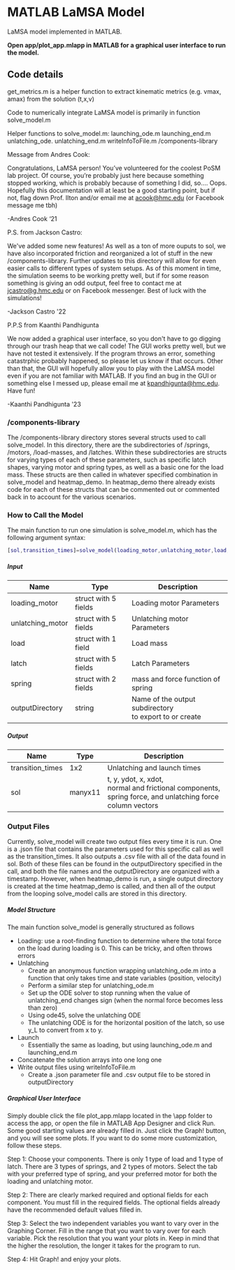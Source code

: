# MATLAB LaMSA Model

LaMSA model implemented in MATLAB. 

**Open app/plot_app.mlapp in MATLAB for a graphical user interface to run the model.**


## Code details

get_metrics.m is a helper function to extract kinematic metrics (e.g. vmax, amax) from the solution (t,x,v)


Code to numerically integrate LaMSA model is primarily in function solve_model.m

Helper functions to solve_model.m:
launching_ode.m
launching_end.m
unlatching_ode.
unlatching_end.m
writeInfoToFile.m
/components-library


Message from Andres Cook:

Congratulations, LaMSA person! You’ve volunteered for the coolest PoSM lab project. Of course, you’re probably just here because something stopped working, which is probably because of something I did, so…. Oops. Hopefully this documentation will at least be a good starting point, but if not, flag down Prof. Ilton and/or email me at acook@hmc.edu (or Facebook message me tbh)

-Andres Cook ‘21

P.S. from Jackson Castro:

We've added some new features! As well as a ton of more ouputs to sol, we have also incorporated friction and reorganized a lot of stuff in the new /components-library. Further updates to this directory will allow for even easier calls to different types of system setups. As of this moment in time, the simulation seems to be working pretty well, but if for some reason something is giving an odd output, feel free to contact me at jcastro@g.hmc.edu or on Facebook messenger. Best of luck with the simulations!

-Jackson Castro '22

P.P.S from Kaanthi Pandhigunta

We now added a graphical user interface, so you don't have to go digging through our trash heap that we call code! The GUI works pretty well, but we have not tested it extensively. If the program throws an error, something catastrphic probably happened, so please let us know if that occurs. Other than that, the GUI will hopefully allow you to play with the LaMSA model even if you are not familiar with MATLAB. If you find an bug in the GUI or something else I messed up, please email me at kpandhigunta@hmc.edu. Have fun!

-Kaanthi Pandhigunta '23


### /components-library
The /components-library directory stores several structs used to call solve_model. In this directory, there are the subdirectories of /springs, /motors, /load-masses, and /latches. Within these subdirectories are structs for varying types of each of these parameters, such as specific latch shapes, varying motor and spring types, as well as a basic one for the load mass. These structs are then called in whatever specified combination in solve_model and heatmap_demo. In heatmap_demo there already exists code for each of these structs that can be commented out or commented back in to account for the various scenarios.

### How to Call the Model
The main function to run one simulation is solve_model.m, which has the following argument syntax:

``` matlab
[sol,transition_times]=solve_model(loading_motor,unlatching_motor,load,latch,spring, outputDirectory)
```

##### Input

Name	           |         Type          | Description
---------------- | --------------------- | -----------------
loading_motor	   | struct with 5 fields	 | Loading motor Parameters
unlatching_motor | struct with 5 fields  | Unlatching motor Parameters
load             | struct with 1 field	 | Load mass
latch            | struct with 5 fields	 | Latch Parameters
spring           | struct with 2 fields  | mass and force function of spring
outputDirectory  |         string        | Name of the output subdirectory <br> to export to or create

##### Output

Name              |	Type      |	Description
---------------   | --------  | -------------------
transition_times	|  1x2	    | Unlatching and launch times
sol	              |  manyx11  | t, y, ydot, x, xdot, <br> normal and frictional components, <br> spring force, and unlatching force <br> column vectors

### Output Files
Currently, solve_model will create two output files every time it is run. One is a .json file that contains the parameters used for this specific call as well as the transition_times. It also outputs a .csv file with all of the data found in sol. Both of these files can be found in the outputDirectory specified in the call, and both the file names and the outputDirectory are organized with a timestamp. However, when heatmap_demo is run, a single output directory is created at the time heatmap_demo is called, and then all of the output from the looping solve_model calls are stored in this directory.

##### Model Structure
The main function solve_model is generally structured as follows
+ Loading: use a root-finding function to determine where the total force on the load during loading is 0. This can be tricky, and often throws errors
+ Unlatching
  + Create an anonymous function wrapping unlatching_ode.m into a function that only takes time and state variables (position, velocity)
  + Perform a similar step for unlatching_ode.m
  + Set up the ODE solver to stop running when the value of unlatching_end changes sign (when the normal force becomes less than zero)
  + Using ode45, solve the unlatching ODE
  + The unlatching ODE is for the horizontal position of the latch, so use y_L to convert from x to y.
+ Launch
  + Essentially the same as loading, but using launching_ode.m and launching_end.m
+ Concatenate the solution arrays into one long one
+ Write output files using writeInfoToFile.m
  + Create a .json parameter file and .csv output file to be stored in outputDirectory

##### Graphical User Interface
Simply double click the file plot_app.mlapp located in the \app folder to access the app, or open the file in MATLAB App Designer and click Run. Some good starting values are already filled in. Just click the Graph! button, and you will see some plots. If you want to do some more customization, follow these steps.

Step 1: Choose your components. There is only 1 type of load and 1 type of latch. There are 3 types of springs, and 2 types of motors. Select the tab with your preferred type of spring, and your preferred motor for both the loading and unlatching motor.

Step 2: There are clearly marked required and optional fields for each component. You must fill in the required fields. The optional fields already have the recommended default values filled in.

Step 3: Select the two independent variables you want to vary over in the Graphing Corner. Fill in the range that you want to vary over for each variable. Pick the resolution that you want your plots in. Keep in mind that the higher the resolution, the longer it takes for the program to run.

Step 4: Hit Graph! and enjoy your plots.
